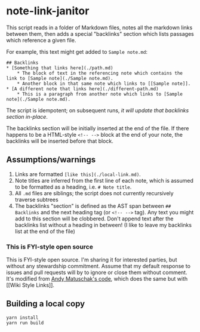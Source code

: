 # note-link-janitor

This script reads in a folder of Markdown files, notes all the markdown links between them, then adds a special "backlinks" section which lists passages which reference a given file.

For example, this text might get added to `Sample note.md`:

```
## Backlinks
* [Something that links here](./path.md)
    * The block of text in the referencing note which contains the link to [Sample note](./Sample note.md).
    * Another block in that same note which links to [[Sample note]].
* [A different note that links here](./different-path.md)
    * This is a paragraph from another note which links to [Sample note](./Sample note.md).
```

The script is idempotent; on subsequent runs, _it will update that backlinks section in-place_.

The backlinks section will be initially inserted at the end of the file. If there happens to be a HTML-style `<!-- -->` block at the end of your note, the backlinks will be inserted before that block.

## Assumptions/warnings

1. Links are formatted `[like this](./local-link.md)`.
2. Note titles are inferred from the first line of each note, which is assumed to be formatted as a heading, i.e. `# Note title`.
3. All `.md` files are siblings; the script does not currently recursively traverse subtrees
4. The backlinks "section" is defined as the AST span between `## Backlinks` and the next heading tag (or `<!-- -->` tag). Any text you might add to this section will be clobbered. Don't append text after the backlinks list without a heading in between! (I like to leave my backlinks list at the end of the file)

### This is FYI-style open source

This is FYI-style open source. I'm sharing it for interested parties, but without any stewardship commitment. Assume that my default response to issues and pull requests will by to ignore or close them without comment. It's modified from [Andy Matuschak's code](https://github.com/andymatuschak/note-link-janitor), which does the same but with [[Wiki Style Links]].

## Building a local copy

```
yarn install
yarn run build
```
